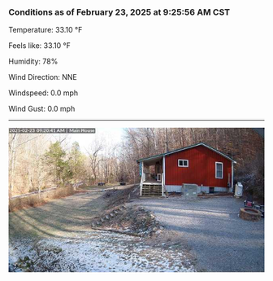### Conditions as of February 23, 2025 at 9:25:56 AM CST 

Temperature: 33.10 &deg;F

Feels like: 33.10 &deg;F

Humidity: 78%

Wind Direction: NNE

Windspeed: 0.0 mph

Wind Gust: 0.0 mph

---

<img src="./images/latest.jpeg"/>

